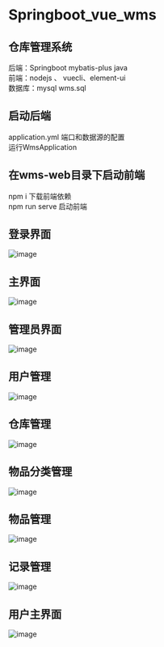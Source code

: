 # Springboot_vue_wms 
## 仓库管理系统  

后端：Springboot mybatis-plus java  
前端：nodejs 、 vuecli、element-ui  
数据库：mysql wms.sql    

## 启动后端
application.yml        端⼝和数据源的配置  
运行WmsApplication  

## 在wms-web目录下启动前端  

npm i 下载前端依赖  
npm run serve 启动前端  

## 登录界面
![image](https://github.com/digegk/Springboot_vue_wms/assets/102849992/956a7c26-45a8-4cfc-a47c-79d91a182f8c)

## 主界面
![image](https://github.com/digegk/Springboot_vue_wms/assets/102849992/c131ac4b-2800-4b06-b266-0ca52a7c1316)

## 管理员界面
![image](https://github.com/digegk/Springboot_vue_wms/assets/102849992/0ff0024d-e62c-4c7a-8562-5e0e19ea4b75)

## 用户管理
![image](https://github.com/digegk/Springboot_vue_wms/assets/102849992/44296d94-08c7-4df5-84ed-be25f27193f0)

## 仓库管理
![image](https://github.com/digegk/Springboot_vue_wms/assets/102849992/7f39f604-eabe-4adb-b578-2979da18553e)


## 物品分类管理
![image](https://github.com/digegk/Springboot_vue_wms/assets/102849992/e758302d-a14f-47ce-add1-62b94ba7f8af)

## 物品管理
![image](https://github.com/digegk/Springboot_vue_wms/assets/102849992/7ffe3c07-5969-44fa-adf4-21294ed20793)

## 记录管理
![image](https://github.com/digegk/Springboot_vue_wms/assets/102849992/ae9fd38c-89fd-4c52-8913-8fd5226e628f)

## 用户主界面
![image](https://github.com/digegk/Springboot_vue_wms/assets/102849992/8915ab9c-fdeb-4375-8074-b971122730a9)




